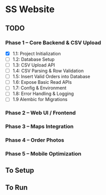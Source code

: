# SS Website

## TODO

### Phase 1 – Core Backend & CSV Upload
- [x] 1.1: Project Initialization
- [ ] 1.2: Database Setup
- [ ] 1.3: CSV Upload API
- [ ] 1.4: CSV Parsing & Row Validation
- [ ] 1.5: Insert Valid Orders into Database
- [ ] 1.6: Expose Basic Read APIs
- [ ] 1.7: Config & Environment
- [ ] 1.8: Error Handling & Logging
- [ ] 1.9 Alembic for Migrations

### Phase 2 – Web UI / Frontend

### Phase 3 – Maps Integration

### Phase 4 – Order Photos

### Phase 5 – Mobile Optimization


## To Setup

## To Run
